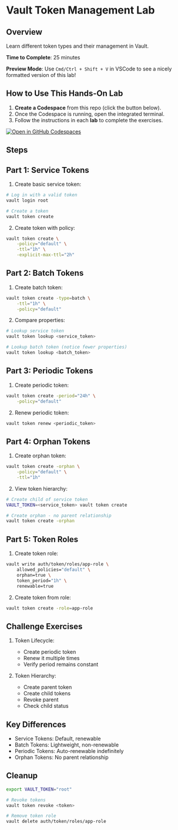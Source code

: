 # Vault Token Management Lab

## Overview
Learn different token types and their management in Vault.

**Time to Complete**: 25 minutes

**Preview Mode**: Use `Cmd/Ctrl + Shift + V` in VSCode to see a nicely formatted version of this lab!

## How to Use This Hands-On Lab

1. **Create a Codespace** from this repo (click the button below).  
2. Once the Codespace is running, open the integrated terminal.
3. Follow the instructions in each **lab** to complete the exercises.

[![Open in GitHub Codespaces](https://github.com/codespaces/badge.svg)](https://codespaces.new/btkrausen/vault-codespaces)

## Steps

## Part 1: Service Tokens

1. Create basic service token:
```bash
# Log in with a valid token
vault login root

# Create a token
vault token create
```

2. Create token with policy:
```bash
vault token create \
    -policy="default" \
    -ttl="1h" \
    -explicit-max-ttl="2h"
```

## Part 2: Batch Tokens

1. Create batch token:
```bash
vault token create -type=batch \
    -ttl="1h" \
    -policy="default"
```

2. Compare properties:
```bash
# Lookup service token
vault token lookup <service_token>

# Lookup batch token (notice fewer properties)
vault token lookup <batch_token>
```

## Part 3: Periodic Tokens

1. Create periodic token:
```bash
vault token create -period="24h" \
    -policy="default"
```

2. Renew periodic token:
```bash
vault token renew <periodic_token>
```

## Part 4: Orphan Tokens

1. Create orphan token:
```bash
vault token create -orphan \
    -policy="default" \
    -ttl="1h"
```

2. View token hierarchy:
```bash
# Create child of service token
VAULT_TOKEN=<service_token> vault token create

# Create orphan - no parent relationship
vault token create -orphan
```

## Part 5: Token Roles

1. Create token role:
```bash
vault write auth/token/roles/app-role \
    allowed_policies="default" \
    orphan=true \
    token_period="1h" \
    renewable=true
```

2. Create token from role:
```bash
vault token create -role=app-role
```

## Challenge Exercises

1. Token Lifecycle:
   - Create periodic token
   - Renew it multiple times
   - Verify period remains constant

2. Token Hierarchy:
   - Create parent token
   - Create child tokens
   - Revoke parent
   - Check child status

## Key Differences
- Service Tokens: Default, renewable
- Batch Tokens: Lightweight, non-renewable
- Periodic Tokens: Auto-renewable indefinitely
- Orphan Tokens: No parent relationship

## Cleanup
```bash
export VAULT_TOKEN="root"

# Revoke tokens
vault token revoke <token>

# Remove token role
vault delete auth/token/roles/app-role
```